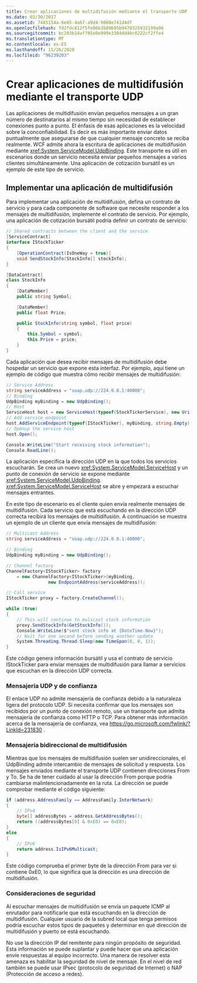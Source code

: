 ```yaml
---
title: Crear aplicaciones de multidifusión mediante el transporte UDP
ms.date: 03/30/2017
ms.assetid: 7485154a-6e85-4a67-a9d4-9008e741d4df
ms.openlocfilehash: fd2fdc812f5fe06b3b89605b9478325932199a96
ms.sourcegitcommit: bc293b14af795e0e999e3304dd40c0222cf2ffe4
ms.translationtype: MT
ms.contentlocale: es-ES
ms.lasthandoff: 11/26/2020
ms.locfileid: "96239203"
---
```

# <a name="creating-multicasting-applications-using-the-udp-transport"></a>Crear aplicaciones de multidifusión mediante el transporte UDP

Las aplicaciones de multidifusión envían pequeños mensajes a un gran número de destinatarios al mismo tiempo sin necesidad de establecer conexiones punto a punto. El énfasis de esas aplicaciones es la velocidad sobre la conconfiabilidad. Es decir es más importante enviar datos puntualmente que asegurarse de que cualquier mensaje concreto se reciba realmente. WCF admite ahora la escritura de aplicaciones de multidifusión mediante <xref:System.ServiceModel.UdpBinding>. Este transporte es útil en escenarios donde un servicio necesita enviar pequeños mensajes a varios clientes simultáneamente. Una aplicación de cotización bursátil es un ejemplo de este tipo de servicio.  
  
## <a name="implementing-a-multicast-application"></a>Implementar una aplicación de multidifusión  

 Para implementar una aplicación de multidifusión, defina un contrato de servicio y para cada componente de software que necesite responder a los mensajes de multidifusión, implemente el contrato de servicio. Por ejemplo, una aplicación de cotización bursátil podría definir un contrato de servicio:  
  
```csharp
// Shared contracts between the client and the service  
[ServiceContract]
interface IStockTicker
{
    [OperationContract(IsOneWay = true)]
    void SendStockInfo(StockInfo[] stockInfo);
}

[DataContract]
class StockInfo
{
    [DataMember]
    public string Symbol;

    [DataMember]
    public float Price;

    public StockInfo(string symbol, float price)
    {
        this.Symbol = symbol;
        this.Price = price;
    }
}
```  
  
 Cada aplicación que desea recibir mensajes de multidifusión debe hospedar un servicio que expone esta interfaz.  Por ejemplo, aquí tiene un ejemplo de código que muestra cómo recibir mensajes de multidifusión:  
  
```csharp
// Service Address
string serviceAddress = "soap.udp://224.0.0.1:40000";
// Binding
UdpBinding myBinding = new UdpBinding();
// Host
ServiceHost host = new ServiceHost(typeof(StockTickerService), new Uri(serviceAddress));
// Add service endpoint
host.AddServiceEndpoint(typeof(IStockTicker), myBinding, string.Empty);
// Openup the service host
host.Open();

Console.WriteLine("Start receiving stock information");
Console.ReadLine();
```  
  
 La aplicación especifica la dirección UDP en la que todos los servicios escucharán. Se crea un nuevo <xref:System.ServiceModel.ServiceHost> y un punto de conexión de servicio se expone mediante <xref:System.ServiceModel.UdpBinding>. <xref:System.ServiceModel.ServiceHost> se abre y empezará a escuchar mensajes entrantes.  
  
 En este tipo de escenario es el cliente quien envía realmente mensajes de multidifusión. Cada servicio que está escuchando en la dirección UDP correcta recibirá los mensajes de multidifusión. A continuación se muestra un ejemplo de un cliente que envía mensajes de multidifusión:  
  
```csharp
// Multicast Address
string serviceAddress = "soap.udp://224.0.0.1:40000";

// Binding
UdpBinding myBinding = new UdpBinding();

// Channel factory
ChannelFactory<IStockTicker> factory
    = new ChannelFactory<IStockTicker>(myBinding,
                new EndpointAddress(serviceAddress));

// Call service
IStockTicker proxy = factory.CreateChannel();

while (true)
{
    // This will continue to mulicast stock information
    proxy.SendStockInfo(GetStockInfo());
    Console.WriteLine($"sent stock info at {DateTime.Now}");
    // Wait for one second before sending another update
    System.Threading.Thread.Sleep(new TimeSpan(0, 0, 1));
}
```  
  
 Este código genera información bursátil y usa el contrato de servicio IStockTicker para enviar mensajes de multidifusión para llamar a servicios que escuchan en la dirección UDP correcta.  
  
### <a name="udp-and-reliable-messaging"></a>Mensajería UDP y de confianza  

  El enlace UDP no admite mensajería de confianza debido a la naturaleza ligera del protocolo UDP. Si necesita confirmar que los mensajes son recibidos por un punto de conexión remoto, use un transporte que admita mensajería de confianza como HTTP o TCP. Para obtener más información acerca de la mensajería de confianza, vea <https://go.microsoft.com/fwlink/?LinkId=231830> .  
  
### <a name="two-way-multicast-messaging"></a>Mensajería bidireccional de multidifusión  

 Mientras que los mensajes de multidifusión suelen ser unidireccionales, el UdpBinding admite intercambio de mensajes de solicitud y respuesta. Los mensajes enviados mediante el transporte UDP contienen direcciones From y To. Se ha de tener cuidado al usar la dirección From porque podría cambiarse malintencionadamente en la ruta.  La dirección se puede comprobar mediante el código siguiente:  
  
```csharp
if (address.AddressFamily == AddressFamily.InterNetwork)
{
    // IPv4
    byte[] addressBytes = address.GetAddressBytes();
    return ((addressBytes[0] & 0xE0) == 0xE0);
}
else
{
    // IPv6
    return address.IsIPv6Multicast;
}
```  
  
 Este código comprueba el primer byte de la dirección From para ver si contiene 0xE0, lo que significa que la dirección es una dirección de multidifusión.  
  
### <a name="security-considerations"></a>Consideraciones de seguridad  

 Al escuchar mensajes de multidifusión se envía un paquete ICMP al enrutador para notificarle que está escuchando en la dirección de multidifusión. Cualquier usuario de la subred local que tenga permisos podría escuchar estos tipos de paquetes y determinar en qué dirección de multidifusión y puerto se está escuchando.  
  
 No use la dirección IP del remitente para ningún propósito de seguridad. Esta información se puede suplantar y puede hacer que una aplicación envíe respuestas al equipo incorrecto. Una manera de resolver esta amenaza es habilitar la seguridad de nivel de mensaje. En el nivel de red también se puede usar IPsec (protocolo de seguridad de Internet) o NAP (Protección de acceso a redes).
